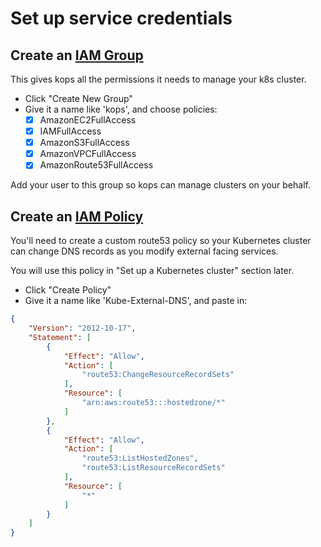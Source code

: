 # Set up service credentials

## Create an [IAM Group](https://console.aws.amazon.com/iam/home?region=us-east-1#/groups)

This gives kops all the permissions it needs to manage your k8s cluster.

- Click "Create New Group"
- Give it a name like 'kops', and choose policies:
  - [x] AmazonEC2FullAccess
  - [x] IAMFullAccess
  - [x] AmazonS3FullAccess
  - [x] AmazonVPCFullAccess
  - [x] AmazonRoute53FullAccess

Add your user to this group so kops can manage clusters on your behalf.

## Create an [IAM Policy](https://console.aws.amazon.com/iam/home?region=us-east-1#/policies)

You'll need to create a custom route53 policy so your Kubernetes cluster can change DNS records as you modify external facing services.

You will use this policy in "Set up a Kubernetes cluster" section later.

- Click "Create Policy"
- Give it a name like 'Kube-External-DNS', and paste in:

```json
{
    "Version": "2012-10-17",
    "Statement": [
        {
            "Effect": "Allow",
            "Action": [
                "route53:ChangeResourceRecordSets"
            ],
            "Resource": [
                "arn:aws:route53:::hostedzone/*"
            ]
        },
        {
            "Effect": "Allow",
            "Action": [
                "route53:ListHostedZones",
                "route53:ListResourceRecordSets"
            ],
            "Resource": [
                "*"
            ]
        }
    ]
}
````